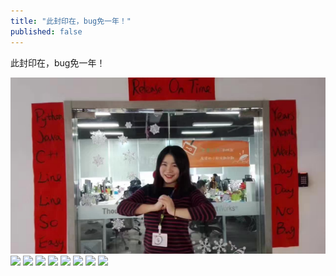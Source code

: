 ```yaml
---
title: "此封印在，bug免一年！"
published: false
---
```

此封印在，bug免一年！

![](./1.jpg)
![](./2.jpg)
![](./3.jpg)
![](./4.jpg)
![](./5.jpg)
![](./6.jpg)
![](./7.jpg)
![](./8.jpg)
![](./9.jpg)
